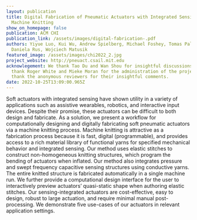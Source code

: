 ```yaml
---
layout: publication
title: Digital Fabrication of Pneumatic Actuators with Integrated Sensing by
  Machine Knitting
show_on_homepage: false
publication: ACM CHI
publication_link: /assets/images/digital-fabrication-.pdf
authors: Yiyue Luo, Kui Wu, Andrew Spielberg, Michael Foshey, Tomas Palacios,
  Daniela Rus, Wojciech Matusik
featured_image: /assets/images/chi2022_2.jpg
project_website: http://pneuact.csail.mit.edu
acknowlegement: We thank Tao Du and Wan Shou for insightful discussions. We
  thank Roger White and Mieke Moran for the administration of the project. We
  thank the anonymous reviewers for their insightful comments.
date: 2022-10-25T13:09:00.965Z
---
```

Soft actuators with integrated sensing have shown utility in a variety of applications such as assistive wearables, robotics, and interactive input devices. Despite their promise, these actuators can be difficult to both design and fabricate. As a solution, we present a workflow for computationally designing and digitally fabricating soft pneumatic actuators via a machine knitting process. Machine knitting is attractive as a fabrication process because it is fast, digital (programmable), and provides access to a rich material library of functional yarns for specified mechanical behavior and integrated sensing. Our method uses elastic stitches to construct non-homogeneous knitting structures, which program the bending of actuators when inflated. Our method also integrates pressure and swept frequency capacitive sensing structures using conductive yarns. The entire knitted structure is fabricated automatically in a single machine run. We further provide a computational design interface for the user to interactively preview actuators’ quasi-static shape when authoring elastic stitches. Our sensing-integrated actuators are cost-effective, easy to design, robust to large actuation, and require minimal manual post-processing. We demonstrate five use-cases of our actuators in relevant application settings.
